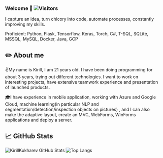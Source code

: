 ### Welcome 🧙 ![Visitors](https://visitor-badge.glitch.me/badge?page_id=kirillkukharev)  

I capture an idea, turn chicory into code, automate processes, constantly improving my skills.

Proficient: Python, Flask, Tensorflow, Keras, Torch, C#, T-SQL, SQLite, MSSQL, MySQL, Docker, Java, GCP

## ✏️ About me 
✌️My name is Kirill, I am 21 years old. I have been doing programming for about 3 years, trying out different technologies. I want to work on interesting projects, have extensive teamwork experience and presentation of launched products.

🎓I have experience in mobile application, working with Azure and Google Cloud, machine learning(in particular NLP and segmentation/detection/inspection objects on pictures) , and I can also make the adaptive layout, create an MVC, WebForms, WinForms applications and deploy a server.

## 📈 GitHub Stats

![KirillKukharev GitHub Stats](https://github-readme-stats.vercel.app/api?username=kirillkukharev&count_private=true&hide=contribs&show_icons=true&theme=radical)
![Top Langs](https://github-readme-stats.vercel.app/api/top-langs/?username=kirillkukharev&count_private=true&hide=tsql&langs_count=9&theme=radical&layout=compact)


